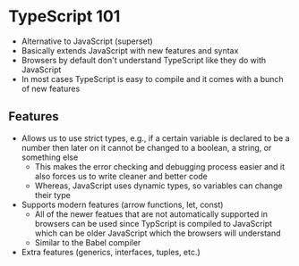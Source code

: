 # TypeScript 101
* Alternative to JavaScript (superset)
* Basically extends JavaScript with new features and syntax
* Browsers by default don't understand TypeScript like they do with JavaScript
* In most cases TypeScript is easy to compile and it comes with a bunch of new features

## Features
* Allows us to use strict types, e.g., if a certain variable is declared to be a number then later on it cannot be changed to a boolean, a string, or something else
  * This makes the error checking and debugging process easier and it also forces us to write cleaner and better code
  * Whereas, JavaScript uses dynamic types, so variables can change their type
* Supports modern features (arrow functions, let, const)
  * All of the newer featues that are not automatically supported in browsers can be used since TypScript is compiled to JavaScript which can be older JavaScript which the browsers will understand
  * Similar to the Babel compiler
* Extra features (generics, interfaces, tuples, etc.)